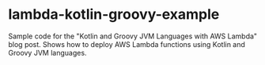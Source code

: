 # lambda-kotlin-groovy-example
Sample code for the "Kotlin and Groovy JVM Languages with AWS Lambda" blog post. Shows how to deploy AWS Lambda functions using Kotlin and Groovy JVM languages.
